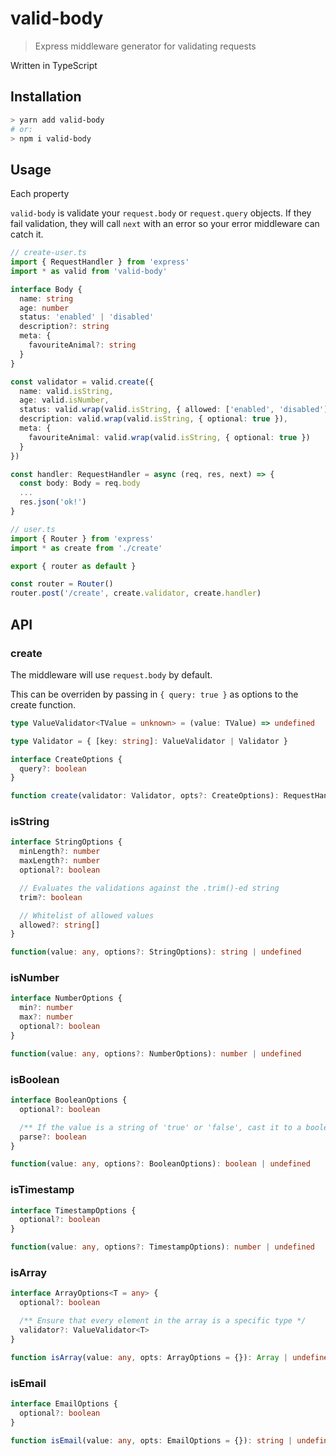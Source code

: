 # valid-body

> Express middleware generator for validating requests

Written in TypeScript

## Installation

```sh
> yarn add valid-body
# or:
> npm i valid-body
```

## Usage

Each property

`valid-body` is validate your `request.body` or `request.query` objects.
If they fail validation, they will call `next` with an error so your error middleware can catch it.

```ts
// create-user.ts
import { RequestHandler } from 'express'
import * as valid from 'valid-body'

interface Body {
  name: string
  age: number
  status: 'enabled' | 'disabled'
  description?: string
  meta: {
    favouriteAnimal?: string
  }
}

const validator = valid.create({
  name: valid.isString,
  age: valid.isNumber,
  status: valid.wrap(valid.isString, { allowed: ['enabled', 'disabled'] }),
  description: valid.wrap(valid.isString, { optional: true }),
  meta: {
    favouriteAnimal: valid.wrap(valid.isString, { optional: true })
  }
})

const handler: RequestHandler = async (req, res, next) => {
  const body: Body = req.body
  ...
  res.json('ok!')
}

// user.ts
import { Router } from 'express'
import * as create from './create'

export { router as default }

const router = Router()
router.post('/create', create.validator, create.handler)
```

## API

### create

The middleware will use `request.body` by default.

This can be overriden by passing in `{ query: true }` as options to the create function.

```ts
type ValueValidator<TValue = unknown> = (value: TValue) => undefined

type Validator = { [key: string]: ValueValidator | Validator }

interface CreateOptions {
  query?: boolean
}

function create(validator: Validator, opts?: CreateOptions): RequestHandler
```

### isString

```ts
interface StringOptions {
  minLength?: number
  maxLength?: number
  optional?: boolean

  // Evaluates the validations against the .trim()-ed string
  trim?: boolean

  // Whitelist of allowed values
  allowed?: string[]
}

function(value: any, options?: StringOptions): string | undefined
```

### isNumber

```ts
interface NumberOptions {
  min?: number
  max?: number
  optional?: boolean
}

function(value: any, options?: NumberOptions): number | undefined
```

### isBoolean

```ts
interface BooleanOptions {
  optional?: boolean

  /** If the value is a string of 'true' or 'false', cast it to a boolean */
  parse?: boolean
}

function(value: any, options?: BooleanOptions): boolean | undefined
```

### isTimestamp

```ts
interface TimestampOptions {
  optional?: boolean
}

function(value: any, options?: TimestampOptions): number | undefined
```

### isArray

```ts
interface ArrayOptions<T = any> {
  optional?: boolean

  /** Ensure that every element in the array is a specific type */
  validator?: ValueValidator<T>
}

function isArray(value: any, opts: ArrayOptions = {}): Array | undefined
```

### isEmail

```ts
interface EmailOptions {
  optional?: boolean
}

function isEmail(value: any, opts: EmailOptions = {}): string | undefined
```
